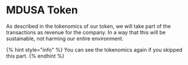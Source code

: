 # MDUSA Token

As described in the tokenomics of our token, we will take part of the transactions as revenue for the company. In a way that this will be sustainable, not harming our entire environment.

{% hint style="info" %}
You can see the tokenomics again if you skipped this part.
{% endhint %}
